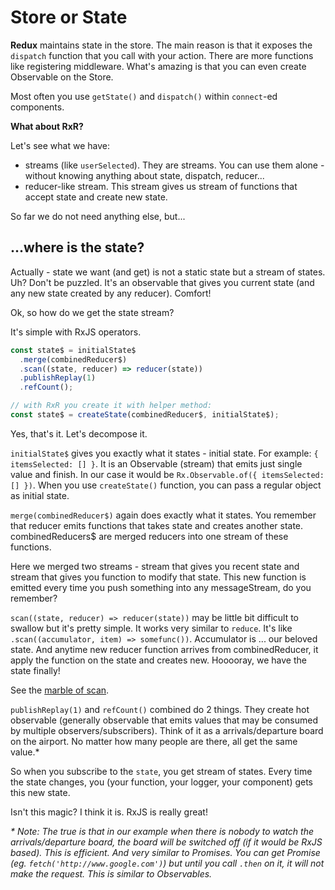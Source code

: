 # Store or State

**Redux** maintains state in the store. The main reason is that it exposes the `dispatch` function that you call with your action. There are more functions like registering middleware. What's amazing is that you can even create Observable on the Store.

Most often you use `getState()` and `dispatch()` within `connect`-ed components.


**What about RxR?**

Let's see what we have:

* streams (like `userSelected`). They are streams. You can use them alone - without knowing anything about state, dispatch, reducer...
* reducer-like stream. This stream gives us stream of functions that accept state and create new state.

So far we do not need anything else, but...

## ...where is the state?

Actually - state we want (and get) is not a static state but a stream of states. Uh? Don't be puzzled. It's an observable that gives you current state (and any new state created by any reducer). Comfort!

Ok, so how do we get the state stream?

It's simple with RxJS operators.

```javascript
const state$ = initialState$
  .merge(combinedReducer$)
  .scan((state, reducer) => reducer(state))
  .publishReplay(1)
  .refCount();

// with RxR you create it with helper method:
const state$ = createState(combinedReducer$, initialState$);
```

Yes, that's it. Let's decompose it.

`initialState$` gives you exactly what it states - initial state. For example: `{ itemsSelected: [] }`. It is an Observable (stream) that emits just single value and finish. In our case it would be `Rx.Observable.of({ itemsSelected: [] })`. When you use `createState()` function, you can pass a regular object as initial state.

`merge(combinedReducer$)` again does exactly what it states. You remember that reducer emits functions that takes state and creates another state. combinedReducers$ are merged reducers into one stream of these functions.

Here we merged two streams - stream that gives you recent state and stream that gives you function to modify that state. This new function is emitted every time you push something into any messageStream, do you remember?

`scan((state, reducer) => reducer(state))` may be little bit difficult to swallow but it's pretty simple. It works very similar to `reduce`. It's like `.scan((accumulator, item) => somefunc())`. Accumulator is ... our beloved state. And anytime new reducer function arrives from combinedReducer, it apply the function on the state and creates new. Hooooray, we have the state finally!

See the [marble of scan](http://rxmarbles.com/#scan).

`publishReplay(1)` and `refCount()` combined do 2 things. They create hot observable (generally observable that emits values that may be consumed by multiple observers/subscribers). Think of it as a arrivals/departure board on the airport. No matter how many people are there, all get the same value.*

So when you subscribe to the `state`, you get stream of states. Every time the state changes, you (your function, your logger, your component) gets this new state.

Isn't this magic? I think it is. RxJS is really great!

_* Note: The true is that in our example when there is nobody to watch the arrivals/departure board, the board will be switched off (if it would be RxJS based). This is efficient. And very similar to Promises. You can get Promise (eg. `fetch('http://www.google.com')`) but until you call `.then` on it, it will not make the request. This is similar to Observables._
